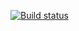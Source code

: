 [![Build status](https://ci.appveyor.com/api/projects/status/5srvpwaonh5jd3ft?svg=true)](https://ci.appveyor.com/project/RushanMukaev/ahj-dom)

